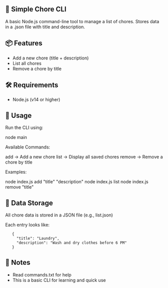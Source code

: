 ## 🧹 Simple Chore CLI

A basic Node.js command-line tool to manage a list of chores.
Stores data in a .json file with title and description.

## 📦 Features

- Add a new chore (title + description)
- List all chores
- Remove a chore by title

## 🛠 Requirements

- Node.js (v14 or higher)

## 📄 Usage

Run the CLI using:

   node main <command>

Available Commands:

   add      -> Add a new chore
   list     -> Display all saved chores
   remove   -> Remove a chore by title

Examples:

   node index.js add "title" "description"
   node index.js list
   node index.js remove "title"

## 📁 Data Storage

All chore data is stored in a JSON file (e.g., list.json)

Each entry looks like:

```
   {
     "title": "Laundry",
     "description": "Wash and dry clothes before 6 PM"
   }

```

## 📌 Notes

- Read commands.txt for help
- This is a basic CLI for learning and quick use

